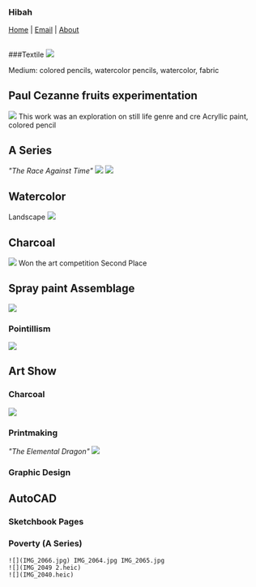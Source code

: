 ### Hibah
[Home](https://hibah-ali.github.io/)    |   [Email](mailto:hibahalei@gmail.com)   |   [About](https://hibah-ali.github.io/)




##
###Textile
![](IMG_1972.jpg)

Medium: colored pencils, watercolor pencils, watercolor, 
fabric


## Paul Cezanne fruits experimentation
![](IMG_2070.jpg)
This work was an exploration on still life genre and cre
Acryllic paint, colored pencil
 

### 


## A Series
_"The Race Against Time"_
![](IMG_2067.jpg)
![](IMG_2084.jpg)

## Watercolor 
Landscape
![](IMG_2123.jpg)

## Charcoal
![](IMG_2124.jpg)
Won the art competition Second Place

## Spray paint Assemblage
![](IMG_2110.jpg)


### Pointillism
![](IMG_2069.jpg)

## Art Show
### Charcoal
![](IMG_2126.jpg)


### Printmaking
_"The Elemental Dragon"_
![](IMG_2071.jpg)

### Graphic Design
## AutoCAD



### Sketchbook Pages



### Poverty (A Series) 
```
![](IMG_2066.jpg) IMG_2064.jpg IMG_2065.jpg
![](IMG_2049 2.heic)
![](IMG_2040.heic)
```
